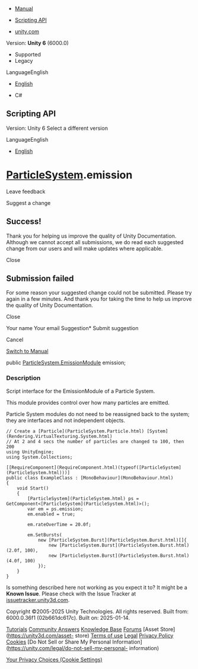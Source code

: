 [ ]()

  * [Manual](../Manual/index.html)
  * [Scripting API](../ScriptReference/index.html)

  * [unity.com](https://unity.com/)

Version: **Unity 6** (6000.0)

  * Supported
  * Legacy

LanguageEnglish

  * [English]()

  * C#

[ ](https://docs.unity3d.com)

## Scripting API

Version: Unity 6 Select a different version

LanguageEnglish

  * [English]()

#  [ParticleSystem](ParticleSystem.html).emission

Leave feedback

Suggest a change

## Success!

Thank you for helping us improve the quality of Unity Documentation. Although
we cannot accept all submissions, we do read each suggested change from our
users and will make updates where applicable.

Close

## Submission failed

For some reason your suggested change could not be submitted. Please <a>try
again</a> in a few minutes. And thank you for taking the time to help us
improve the quality of Unity Documentation.

Close

Your name Your email Suggestion* Submit suggestion

Cancel

[Switch to Manual](../Manual/class-ParticleSystem.html "Go to ParticleSystem
Component in the Manual")

public [ParticleSystem.EmissionModule](ParticleSystem.EmissionModule.html)
emission;

### Description

Script interface for the EmissionModule of a Particle System.

This module provides control over how many particles are emitted.  
  
Particle System modules do not need to be reassigned back to the system; they
are interfaces and not independent objects.

    
    
    // Create a [Particle](ParticleSystem.Particle.html) [System](Rendering.VirtualTexturing.System.html)
    // At 2 and 4 secs the number of particles are changed to 100, then 200
    using UnityEngine;
    using System.Collections;  
      
    [[RequireComponent](RequireComponent.html)(typeof([ParticleSystem](ParticleSystem.html)))]
    public class ExampleClass : [MonoBehaviour](MonoBehaviour.html)
    {
        void Start()
        {
            [ParticleSystem](ParticleSystem.html) ps = GetComponent<[ParticleSystem](ParticleSystem.html)>();
            var em = ps.emission;
            em.enabled = true;  
      
            em.rateOverTime = 20.0f;  
      
            em.SetBursts(
                new [ParticleSystem.Burst](ParticleSystem.Burst.html)[]{
                    new [ParticleSystem.Burst](ParticleSystem.Burst.html)(2.0f, 100),
                    new [ParticleSystem.Burst](ParticleSystem.Burst.html)(4.0f, 100)
                });
        }
    }

Is something described here not working as you expect it to? It might be a
**Known Issue**. Please check with the Issue Tracker at
[issuetracker.unity3d.com](https://issuetracker.unity3d.com).

Copyright ©2005-2025 Unity Technologies. All rights reserved. Built from:
6000.0.36f1 (02b661dc617c). Built on: 2025-01-14.

[Tutorials](https://unity3d.com/learn) [Community
Answers](https://answers.unity3d.com) [Knowledge
Base](https://support.unity3d.com/hc/en-us)
[Forums](https://forum.unity3d.com) [Asset Store](https://unity3d.com/asset-
store) [Terms of use](https://docs.unity3d.com/Manual/TermsOfUse.html)
[Legal](https://unity.com/legal) [Privacy
Policy](https://unity.com/legal/privacy-policy)
[Cookies](https://unity.com/legal/cookie-policy) [Do Not Sell or Share My
Personal Information](https://unity.com/legal/do-not-sell-my-personal-
information)

[Your Privacy Choices (Cookie Settings)](javascript:void\(0\);)

